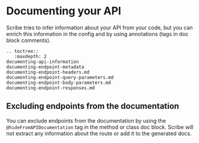 # Documenting your API
Scribe tries to infer information about your API from your code, but you can enrich this information in the config and by using annotations (tags in doc block comments).

```eval_rst
.. toctree::
   :maxdepth: 2
documenting-api-information
documenting-endpoint-metadata
documenting-endpoint-headers.md
documenting-endpoint-query-parameters.md
documenting-endpoint-body-parameters.md
documenting-endpoint-responses.md
```

## Excluding endpoints from the documentation
You can exclude endpoints from the documentation by using the `@hideFromAPIDocumentation` tag in the method or class doc block. Scribe will not extract any information about the route or add it to the generated docs.
